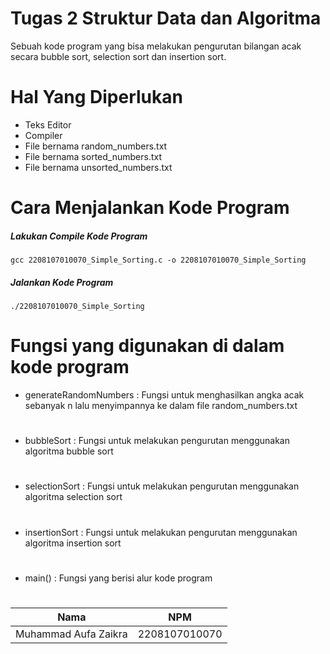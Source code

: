 # Tugas 2 Struktur Data dan Algoritma

Sebuah kode program yang bisa melakukan pengurutan bilangan acak secara bubble sort, selection sort dan insertion sort.

# Hal Yang Diperlukan
- Teks Editor
- Compiler
- File bernama random_numbers.txt
- File bernama sorted_numbers.txt
- File bernama unsorted_numbers.txt

# Cara Menjalankan Kode Program

##### Lakukan Compile Kode Program
```
gcc 2208107010070_Simple_Sorting.c -o 2208107010070_Simple_Sorting
```
##### Jalankan Kode Program
```
./2208107010070_Simple_Sorting
```
#
# Fungsi yang digunakan di dalam kode program

- generateRandomNumbers : Fungsi untuk menghasilkan angka acak sebanyak n lalu menyimpannya ke dalam file random_numbers.txt 
#
- bubbleSort : Fungsi untuk melakukan pengurutan menggunakan algoritma bubble sort 
#
- selectionSort : Fungsi untuk melakukan pengurutan menggunakan algoritma selection sort 
#
- insertionSort : Fungsi untuk melakukan pengurutan menggunakan algoritma insertion sort 
#
- main() : Fungsi yang berisi alur kode program
#
#
#

| Nama        | NPM           |
| ------------- |:-------------:|
| Muhammad Aufa Zaikra      | 2208107010070 |
